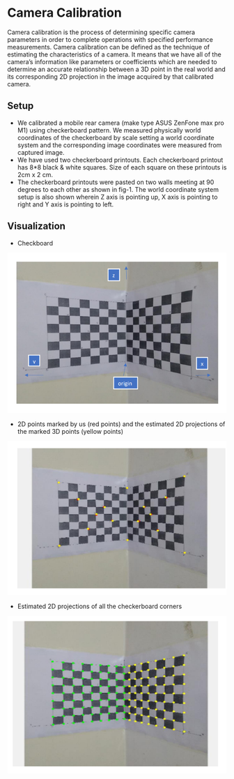 
# Camera Calibration

Camera calibration is the process of determining specific camera parameters in order to complete operations with specified performance measurements. Camera calibration can be defined as the technique of estimating the characteristics of a camera. It means that we have all of the camera’s information like parameters or coefficients which are needed to determine an accurate relationship between a 3D point in the real world and its corresponding 2D projection in the image acquired by that calibrated camera.

## Setup

* We calibrated a mobile rear camera (make type ASUS ZenFone max pro M1) using checkerboard pattern. We measured physically world coordinates of the checkerboard by scale setting a world coordinate system and the corresponding image coordinates were measured from captured image.
* We have used two checkerboard printouts. Each checkerboard printout has 8*8 black & white squares. Size of each square on these printouts is 2cm x 2 cm.
* The checkerboard printouts were pasted on two walls meeting at 90 degrees to each other as shown in fig-1. The world coordinate system setup is also shown wherein Z axis is pointing up, X axis is pointing to right and Y axis is pointing to left.

## Visualization

* Checkboard

![GitHub Logo](/images/Capture1.PNG)

* 2D points marked by us (red points) and the estimated 2D projections of the marked 3D points (yellow points)

![GitHub Logo](/images/Capture2.PNG)

* Estimated 2D projections of all the checkerboard corners

![GitHub Logo](/images/Capture3.PNG)
